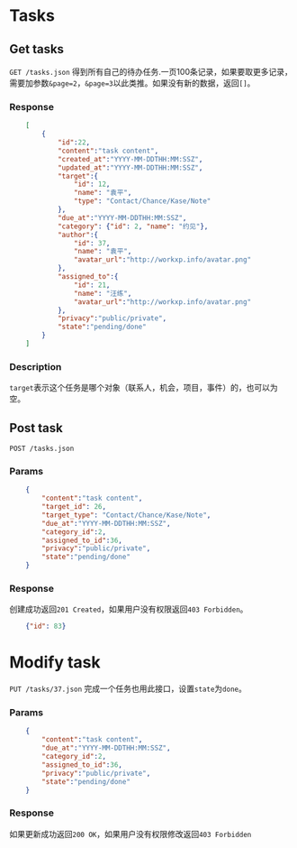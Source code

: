 # Tasks

## Get tasks

`GET /tasks.json` 得到所有自己的待办任务.一页100条记录，如果要取更多记录，需要加参数`&page=2`，`&page=3`以此类推。如果没有新的数据，返回`[]`。

### Response

```json
	[
		{
			"id":22,
			"content":"task content",
			"created_at":"YYYY-MM-DDTHH:MM:SSZ",
			"updated_at":"YYYY-MM-DDTHH:MM:SSZ",
			"target":{
				"id": 12,
				"name": "袁平",
				"type": "Contact/Chance/Kase/Note"
			},
			"due_at":"YYYY-MM-DDTHH:MM:SSZ",
			"category": {"id": 2, "name": "约见"},
			"author":{
				"id": 37,
				"name": "袁平",
				"avatar_url":"http://workxp.info/avatar.png"
			},
			"assigned_to":{
				"id": 21,
				"name": "汪练",
				"avatar_url":"http://workxp.info/avatar.png"
			},
			"privacy":"public/private",
			"state":"pending/done"
		}
	]
```
### Description
`target`表示这个任务是哪个对象（联系人，机会，项目，事件）的，也可以为空。


## Post task

`POST /tasks.json`

### Params

```json
	{
		"content":"task content",
		"target_id": 26,
		"target_type": "Contact/Chance/Kase/Note",
		"due_at":"YYYY-MM-DDTHH:MM:SSZ",
		"category_id":2,
		"assigned_to_id":36,
		"privacy":"public/private",
		"state":"pending/done"
	}
```

### Response
创建成功返回`201 Created`，如果用户没有权限返回`403 Forbidden`。  

```json
	{"id": 83}
```

# Modify task

`PUT /tasks/37.json` 完成一个任务也用此接口，设置`state`为`done`。

### Params

```json
	{
		"content":"task content",
		"due_at":"YYYY-MM-DDTHH:MM:SSZ",
		"category_id":2,
		"assigned_to_id":36,
		"privacy":"public/private",
		"state":"pending/done"
	}
```

### Response
如果更新成功返回`200 OK`，如果用户没有权限修改返回`403 Forbidden`


